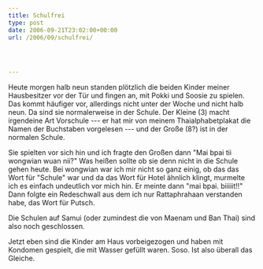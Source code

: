 ```yaml
---
title: Schulfrei
type: post
date: 2006-09-21T23:02:00+00:00
url: /2006/09/schulfrei/




---
```

Heute morgen halb neun standen plötzlich die beiden Kinder meiner Hausbesitzer vor der Tür und fingen an, mit Pokki und Soosie zu spielen. Das kommt häufiger vor, allerdings nicht unter der Woche und nicht halb neun. Da sind sie normalerweise in der Schule. Der Kleine (3) macht irgendeine Art Vorschule --- er hat mir von meinem Thaialphabetplakat die Namen der Buchstaben vorgelesen --- und der Große (8?) ist in der normalen Schule.

Sie spielten vor sich hin und ich fragte den Großen dann "Mai bpai tii wongwian wuan nii?" Was heißen sollte ob sie denn nicht in die Schule gehen heute. Bei wongwian war ich mir nicht so ganz einig, ob das das Wort für "Schule" war und da das Wort für Hotel ähnlich klingt, murmelte ich es einfach undeutlich vor mich hin. Er meinte dann "mai bpai. biiiiit!!" Dann folgte ein Redeschwall aus dem ich nur Rattaphrahaan verstanden habe, das Wort für Putsch.

Die Schulen auf Samui (oder zumindest die von Maenam und Ban Thai) sind also noch geschlossen.

Jetzt eben sind die Kinder am Haus vorbeigezogen und haben mit Kondomen gespielt, die mit Wasser gefüllt waren. Soso. Ist also überall das Gleiche.
